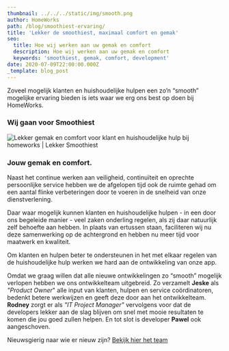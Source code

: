 ```yaml
---
thumbnail: ../../../static/img/smooth.png
author: HomeWorks
path: /blog/smoothiest-ervaring/
title: 'Lekker de smoothiest, maximaal comfort en gemak'
seo:
  title: Hoe wij werken aan uw gemak en comfort
  description: Hoe wij werken aan uw gemak en comfort
  keywords: 'smoothiest, gemak, comfort, development'
date: 2020-07-09T22:00:00.000Z
_template: blog_post
---
```




Zoveel mogelijk klanten en huishoudelijke hulpen een zo’n “smooth” mogelijke ervaring bieden is iets waar we erg ons best op doen bij HomeWorks.

### Wij gaan voor Smoothiest

![Lekker gemak en comfort voor klant en huishoudelijke hulp bij homeworks | Lekker Smoothiest](/smooth.png "Smooth huishoudelijke hulp")

### Jouw gemak en comfort.

Naast het continue werken aan veiligheid, continuïteit en oprechte persoonlijke service hebben we de afgelopen tijd ook de ruimte gehad om een aantal flinke verbeteringen door te voeren in de snelheid van onze dienstverlening.

Daar waar mogelijk kunnen klanten en huishoudelijke hulpen - in een door ons begeleide manier - veel zaken onderling regelen, als zij daar natuurlijk zelf behoefte aan hebben. In plaats van ertussen staan, faciliteren wij nu deze samenwerking op de achtergrond en hebben nu meer tijd voor maatwerk en kwaliteit.

Om klanten en hulpen beter te ondersteunen in het met elkaar regelen van de huishoudelijke hulp werken we hard aan de ontwikkeling van onze app.

Omdat we graag willen dat alle nieuwe ontwikkelingen zo “smooth” mogelijk verlopen hebben we ons ontwikkelteam uitgebreid. Zo verzamelt **Jeske** als _"Product Owner_" alle input van klanten, hulpen en service coördinatoren, bedenkt betere werkwijzen en geeft deze door aan het ontwikkelteam. **Rodney** zorgt er als _"IT Project Manager"_ vervolgens voor dat de developers lekker aan de slag blijven om snel met mooie resultaten te komen die jou goed zullen helpen.  En tot slot is developer **Pawel** ook aangeschoven.

Nieuwsgierig naar wie er nieuw zijn? [Bekijk hier het team](https://www.homeworks.nl/over-ons/ "het team van HomeWorks")
